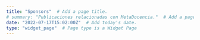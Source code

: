 ```yaml
---
title: "Sponsors"  # Add a page title.
# summary: "Publicaciones relacionadas con MetaDocencia."  # Add a page description.
date: "2022-07-17T15:02:00Z"  # Add today's date.
type: "widget_page"  # Page type is a Widget Page
---
```

